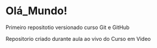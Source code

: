 # Olá_Mundo!
 Primeiro repositotio versionado curso Git e GitHub

Repositorio criado durante aula ao vivo do Curso em Video